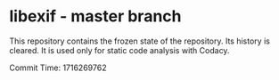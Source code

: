 # libexif - master branch

This repository contains the frozen state of the repository.
Its history is cleared. It is used only for static code
analysis with Codacy.

Commit Time: 1716269762